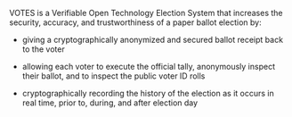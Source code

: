 VOTES is a Verifiable Open Technology Election System that increases the security, accuracy, and trustworthiness of a paper ballot election by:

- giving a cryptographically anonymized and secured ballot receipt back to the voter

- allowing each voter to execute the official tally, anonymously inspect their ballot, and to inspect the public voter ID rolls

- cryptographically recording the history of the election as it occurs in real time, prior to, during, and after election day

